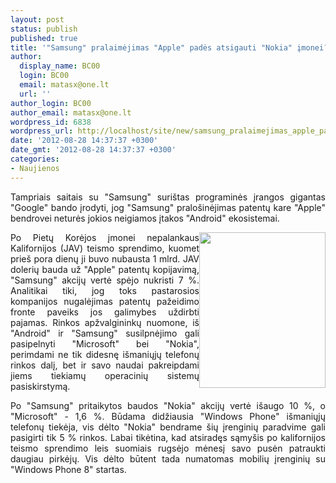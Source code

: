 ```yaml
---
layout: post
status: publish
published: true
title: '"Samsung" pralaimėjimas "Apple" padės atsigauti "Nokia" įmonei?'
author:
  display_name: BC00
  login: BC00
  email: matasx@one.lt
  url: ''
author_login: BC00
author_email: matasx@one.lt
wordpress_id: 6838
wordpress_url: http://localhost/site/new/samsung_pralaimejimas_apple_pades_atsigauti_nokia_imonei/
date: '2012-08-28 14:37:37 +0300'
date_gmt: '2012-08-28 14:37:37 +0300'
categories:
- Naujienos
---
```

<p style="text-align: justify;">
	Tampriais saitais su &quot;Samsung&quot; suri&scaron;tas programinės įrangos gigantas &quot;Google&quot; bando įrodyti, jog &quot;Samsung&quot; pralo&scaron;inėjimas patentų kare &quot;Apple&quot; bendrovei neturės jokios neigiamos įtakos &quot;Android&quot; ekosistemai.</p>
<p style="text-align: justify;">
	<img alt="" src="http://technews.lt/userfiles/nokiamicrosoft.jpg" style="width: 202px; height: 249px; float: right;" />Po Pietų Korėjos įmonei nepalankaus Kalifornijos (JAV) teismo sprendimo, kuomet prie&scaron; pora dienų ji buvo nubausta 1 mlrd. JAV dolerių bauda už &quot;Apple&quot; patentų kopijavimą, &quot;Samsung&quot; akcijų vertė spėjo nukristi 7 %. Analitikai tiki, jog toks pastarosios kompanijos nugalėjimas patentų pažeidimo fronte paveiks jos galimybes uždirbti pajamas. Rinkos apžvalgininkų nuomone, i&scaron; &quot;Android&quot; ir &quot;Samsung&quot; susilpnėjimo gali pasipelnyti &quot;Microsoft&quot; bei &quot;Nokia&quot;, perimdami ne tik didesnę i&scaron;maniųjų telefonų rinkos dalį, bet ir savo naudai pakreipdami jiems tiekiamų operacinių sistemų pasiskirstymą.</p>
<p style="text-align: justify;">
	Po &quot;Samsung&quot; pritaikytos baudos &quot;Nokia&quot; akcijų vertė i&scaron;augo 10 %, o &quot;Microsoft&quot; - 1,6 %. Būdama didžiausia &quot;Windows Phone&quot; i&scaron;maniųjų telefonų tiekėja, vis dėlto &quot;Nokia&quot; bendrame &scaron;ių įrenginių paradvime gali pasigirti tik 5 % rinkos. Labai tikėtina, kad atsiradęs sąmy&scaron;is po kalifornijos teismo sprendimo leis suomiais rugsėjo mėnesį savo pusėn patraukti daugiau pirkėjų. Vis dėlto būtent tada numatomas mobilių įrenginių su &quot;Windows Phone 8&quot; startas.</p>
